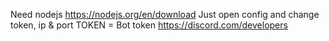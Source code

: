 Need nodejs 
https://nodejs.org/en/download
Just open config and change token, ip & port
TOKEN = Bot token
https://discord.com/developers
